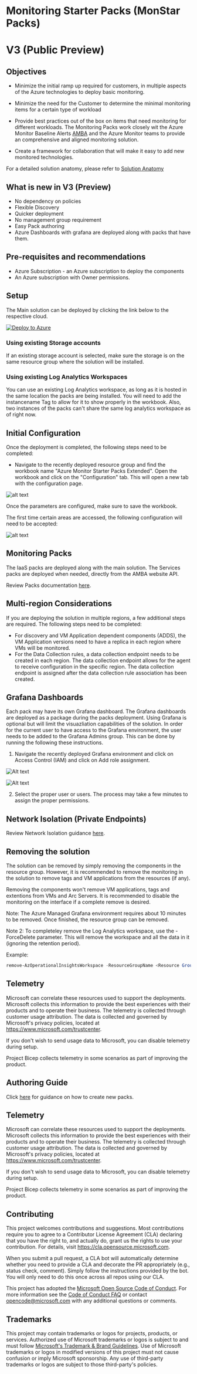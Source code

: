 # Monitoring Starter Packs (MonStar Packs)

# V3 (Public Preview)

## Objectives

- Minimize the initial ramp up required for customers, in multiple aspects of the Azure technologies to deploy basic monitoring.

- Minimize the need for the Customer to determine the minimal monitoring items for a certain type of workload 

- Provide best practices out of the box on items that need monitoring for different workloads. The Monitoring Packs work closely wit the Azure Monitor Baseline Alerts [AMBA](http://aka.ms/amba) and the Azure Monitor teams to provide an comprehensive and aligned monitoring solution.

- Create a framework for collaboration that will make it easy to add new monitored technologies. 

For a detailed solution anatomy, please refer to [Solution Anatomy](./Docs/solution-anatomy.md)

## What is new in V3 (Preview)

- No dependency on policies
- Flexible Discovery
- Quicker deployment
- No management group requirement
- Easy Pack authoring
- Azure Dashboards with grafana are deployed along with packs that have them.

## Pre-requisites and recommendations

- Azure Subscription - an Azure subscription to deploy the components
- An Azure subscription with Owner permissions.

## Setup

The Main solution can be deployed by clicking the link below to the respective cloud.

[![Deploy to Azure](https://aka.ms/deploytoazurebutton)](https://portal.azure.com/#blade/Microsoft_Azure_CreateUIDef/CustomDeploymentBlade/uri/https%3A%2F%2Fraw.githubusercontent.com%2FAzure%2FAzureMonitorStarterPacks%2Frefs%2Fheads%2Fmain%2Fsetup%2Fmonstar.json/uiFormDefinitionUri/https%3A%2F%2Fraw.githubusercontent.com%2FAzure%2FAzureMonitorStarterPacks%2Frefs%2Fheads%2Fmain%2Fsetup%2Fsetup.json)

### Using existing Storage accounts

If an existing storage account is selected, make sure the storage is on the same resource group where the solution will be installed.

### Using existing Log Analytics Workspaces

You can use an existing Log Analytics workspace, as long as it is hosted in the same location the packs are being installed. You will need to add the instancename Tag to allow for it to show properly in the workbook. Also, two instances of the packs can't share the same log analytics workspace as of right now.

## Initial Configuration

Once the deployment is completed, the following steps need to be completed:

- Navigate to the recently deployed resource group and find the workbook name "Azure Monitor Starter Packs Extended". Open the workbook and click on the "Configuration" tab. This will open a new tab with the configuration page.

![alt text](./Docs/media/imageconfig.png)

Once the parameters are configured, make sure to save the workbook.

The first time certain areas are accessed, the following configuration will need to be accepted:

![alt text](./Docs/media/image-1.png)

## Monitoring Packs

The IaaS packs are deployed along with the main solution. The Services packs are deployed when needed, directly from the AMBA website API.

Review Packs documentation [here](./Packs/README.md).

## Multi-region Considerations

If you are deploying the solution in multiple regions, a few additional steps are required. The following steps need to be completed:
- For discovery and VM Application dependent components (ADDS), the VM Application versions need to have a replica in each region where VMs will be monitored.
- For the Data Collection rules, a data collection endpoint needs to be created in each region. The data collection endpoint allows for the agent to receive configuration in the specific region. The data collection endpoint is assigned after the data collection rule association has been created.

## Grafana Dashboards

Each pack may have its own Grafana dashboard. The Grafana dashboards are deployed as a package during the packs deployment. Using Grafana is optional but will limit the visuazliation capabilities of the solution.
In order for the current user to have access to the Grafana environment, the user needs to be added to the Grafana Admins group. This can be done by running the following these instructions.

1. Navigate the recently deployed Grafana environment and click on Access Control (IAM) and click on Add role assignment.

![Alt text](./Docs/media/grafana1.png)

![Alt text](./Docs/media/grafana2.png)

2. Select the proper user or users. The process may take a few minutes to assign the proper permissions.

## Network Isolation (Private Endpoints)

Review Network Isolation guidance [here](./Docs/networkisolation.md).

## Removing the solution

The solution can be removed by simply removing the components in the resource group. However, it is recommended to remove the monitoring in the solution to remove tags and VM applications from the resources (if any).

Removing the components won't remove VM applications, tags and extentions from VMs and Arc Servers. It is recommended to disable the monitoring on the interface if a complete remove is desired.

Note: The Azure Managed Grafana environment requires about 10 minutes to be removed. Once finished, the resource group can be removed.

Note 2: To completeley remove the Log Analytics workspace, use the -ForceDelete parameter. This will remove the workspace and all the data in it (ignoring the retention period).

Example:

```powershell
remove-AzOperationalInsightsWorkspace -ResourceGroupName <Resource Group> -Name <Workspace name> -ForceDelete -force
```

## Telemetry

Microsoft can correlate these resources used to support the deployments. Microsoft collects this information to provide the best experiences with their products and to operate their business. The telemetry is collected through customer usage attribution. The data is collected and governed by Microsoft's privacy policies, located at https://www.microsoft.com/trustcenter.

If you don't wish to send usage data to Microsoft, you can disable telemetry during setup. 

Project Bicep collects telemetry in some scenarios as part of improving the product.


## Authoring Guide

Click [here](./Docs/authoring.md) for guidance on how to create new packs.

## Telemetry

Microsoft can correlate these resources used to support the deployments. Microsoft collects this information to provide the best experiences with their products and to operate their business. The telemetry is collected through customer usage attribution. The data is collected and governed by Microsoft's privacy policies, located at https://www.microsoft.com/trustcenter.

If you don't wish to send usage data to Microsoft, you can disable telemetry during setup. 

Project Bicep collects telemetry in some scenarios as part of improving the product.

## Contributing

This project welcomes contributions and suggestions.  Most contributions require you to agree to a
Contributor License Agreement (CLA) declaring that you have the right to, and actually do, grant us
the rights to use your contribution. For details, visit https://cla.opensource.microsoft.com.

When you submit a pull request, a CLA bot will automatically determine whether you need to provide
a CLA and decorate the PR appropriately (e.g., status check, comment). Simply follow the instructions
provided by the bot. You will only need to do this once across all repos using our CLA.

This project has adopted the [Microsoft Open Source Code of Conduct](https://opensource.microsoft.com/codeofconduct/).
For more information see the [Code of Conduct FAQ](https://opensource.microsoft.com/codeofconduct/faq/) or
contact [opencode@microsoft.com](mailto:opencode@microsoft.com) with any additional questions or comments.

## Trademarks

This project may contain trademarks or logos for projects, products, or services. Authorized use of Microsoft 
trademarks or logos is subject to and must follow 
[Microsoft's Trademark & Brand Guidelines](https://www.microsoft.com/en-us/legal/intellectualproperty/trademarks/usage/general).
Use of Microsoft trademarks or logos in modified versions of this project must not cause confusion or imply Microsoft sponsorship.
Any use of third-party trademarks or logos are subject to those third-party's policies.

